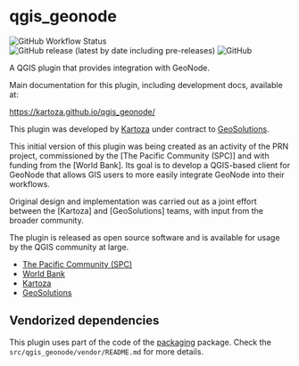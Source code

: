 # qgis_geonode

![GitHub Workflow Status](https://img.shields.io/github/workflow/status/kartoza/qgis_geonode/Continuous%20Integration)
![GitHub release (latest by date including pre-releases)](https://img.shields.io/github/v/release/kartoza/qgis_geonode?include_prereleases)
![GitHub](https://img.shields.io/github/license/kartoza/qgis_geonode)

A QGIS plugin that provides integration with GeoNode.

Main documentation for this plugin, including development docs, available at:

<https://kartoza.github.io/qgis_geonode/>


This plugin was developed by [Kartoza](https://kartoza.com) under contract to [GeoSolutions](https://www.geosolutionsgroup.com/). 


This initial version of this plugin was being created as an activity of the PRN project, commissioned by the [The Pacific Community (SPC)] and 
with funding from the [World Bank]. Its goal is to develop a QGIS-based client for GeoNode that allows GIS users to 
more easily integrate GeoNode into their workflows.

Original design and implementation was carried out as a joint effort between the [Kartoza] and [GeoSolutions] teams, with
input from the broader community.

The plugin is released as open source software and is available for usage by the QGIS community at large.

* [The Pacific Community (SPC)](https://www.spc.int/)
* [World Bank](https://www.worldbank.org/en/home)
* [Kartoza](https://kartoza.com)
* [GeoSolutions](https://www.geosolutionsgroup.com/)

## Vendorized dependencies

This plugin uses part of the code of the 
[packaging](https://packaging.pypa.io/en/latest/index.html) package. Check the
`src/qgis_geonode/vendor/README.md` for more details.
